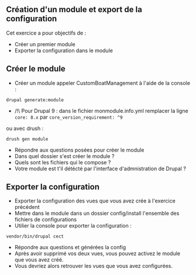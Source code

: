 ## Création d'un module et export de la configuration

Cet exercice a pour objectifs de :
* Créer un premier module
* Exporter la configuration dans le module 

## Créer le module

* Créer un module appeler CustomBoatManagement à l'aide de la console :
```
drupal generate:module
```
* /!\ Pour Drupal 9 : dans le fichier monmodule.info.yml remplacer la ligne `core: 8.x` par `core_version_requirement: ^9` 

ou avec drush :
```
drush gen module
```

* Répondre aux questions posées pour créer le module
* Dans quel dossier s'est créer le module ?
* Quels sont les fichiers qui le compose ?
* Votre module est t'il détécté par l'interface d'admnistration de Drupal ?


## Exporter la configuration 
* Exporter la configuration des vues que vous avez crée à l'exercice précédent
* Mettre dans le module dans un dossier config/install l'ensemble des fichiers de configurations
* Utilier la console pour exporter la configuration : 
```
vendor/bin/drupal cect
```
* Répondre aux questions et générées la config 
* Après avoir supprimé vos deux vues, vous pouvez activez le module que vous avez créé. 
* Vous devriez alors retrouver les vues que vous avez configurées.
